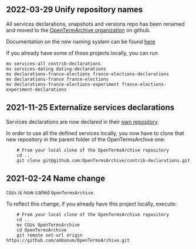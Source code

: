 ## 2022-03-29 Unify repository names

All services declarations, snapshots and versions repo has been renamed and moved to the [OpenTermArchive organization](https://github.com/OpenTermsArchive) on github.

Documentation on the new naming system can be found [here](https://github.com/ambanum/OpenTermsArchive/blob/main/CONTRIBUTING.md#instances-and-repositories-names)

If you already have some of those projects locally, you can run

```
mv services-all contrib-declarations
mv services-dating dating-declarations
mv declarations-france-elections france-elections-declarations
mv declarations-france france-elections
mv declarations-france-elections-experiment france-elections-experiment-declarations
```

## 2021-11-25 Externalize services declarations

Services declarations are now declared in their [own repository](https://github.com/OpenTermsArchive/services-all).

In order to use all the defined services locally, you now have to clone that new repository in the parent folder of the OpenTermsArchive one:

```
    # From your local clone of the OpenTermsArchive repository
    cd ..
    git clone git@github.com:OpenTermsArchive/contrib-declarations.git
```

## 2021-02-24 Name change

`CGUs` is now called `OpenTermsArchive`.

To reflect this change, if you already have this project locally, execute:

```
    # From your local clone of the OpenTermsArchive repository
    cd ..
    mv CGUs OpenTermsArchive
    cd OpenTermsArchive
    git remote set-url origin https://github.com/ambanum/OpenTermsArchive.git
```

